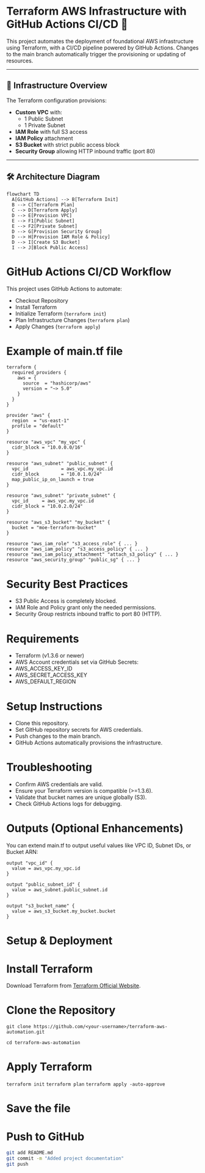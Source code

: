 # Terraform AWS Infrastructure with GitHub Actions CI/CD 🚀

This project automates the deployment of foundational AWS infrastructure using Terraform, with a CI/CD pipeline powered by GitHub Actions. 
Changes to the main branch automatically trigger the provisioning or updating of resources.

---

## 🚀 Infrastructure Overview

The Terraform configuration provisions:

- **Custom VPC** with:
  - 1 Public Subnet
  - 1 Private Subnet
- **IAM Role** with full S3 access
- **IAM Policy** attachment
- **S3 Bucket** with strict public access block
- **Security Group** allowing HTTP inbound traffic (port 80)

---

## 🛠 Architecture Diagram

```mermaid
flowchart TD
  A[GitHub Actions] --> B[Terraform Init]
  B --> C[Terraform Plan]
  C --> D[Terraform Apply]
  D --> E[Provision VPC]
  E --> F1[Public Subnet]
  E --> F2[Private Subnet]
  D --> G[Provision Security Group]
  D --> H[Provision IAM Role & Policy]
  D --> I[Create S3 Bucket]
  I --> J[Block Public Access]
```

#  GitHub Actions CI/CD Workflow
This project uses GitHub Actions to automate:

- Checkout Repository
- Install Terraform
- Initialize Terraform (`terraform init`)
- Plan Infrastructure Changes (`terraform plan`)
- Apply Changes (`terraform apply`)

# Example of main.tf file 
```
terraform {
  required_providers {
    aws = {
      source  = "hashicorp/aws"
      version = "~> 5.0"
    }
  }
}

provider "aws" {
  region  = "us-east-1"
  profile = "default"
}

resource "aws_vpc" "my_vpc" {
  cidr_block = "10.0.0.0/16"
}

resource "aws_subnet" "public_subnet" {
  vpc_id            = aws_vpc.my_vpc.id
  cidr_block        = "10.0.1.0/24"
  map_public_ip_on_launch = true
}

resource "aws_subnet" "private_subnet" {
  vpc_id     = aws_vpc.my_vpc.id
  cidr_block = "10.0.2.0/24"
}

resource "aws_s3_bucket" "my_bucket" {
  bucket = "moe-terraform-bucket"
}

resource "aws_iam_role" "s3_access_role" { ... }
resource "aws_iam_policy" "s3_access_policy" { ... }
resource "aws_iam_policy_attachment" "attach_s3_policy" { ... }
resource "aws_security_group" "public_sg" { ... }
```

# Security Best Practices
- S3 Public Access is completely blocked.
- IAM Role and Policy grant only the needed permissions.
- Security Group restricts inbound traffic to port 80 (HTTP).

# Requirements
- Terraform (v1.3.6 or newer)
- AWS Account credentials set via GitHub Secrets:
- AWS_ACCESS_KEY_ID
- AWS_SECRET_ACCESS_KEY
- AWS_DEFAULT_REGION

# Setup Instructions
- Clone this repository.
- Set GitHub repository secrets for AWS credentials.
- Push changes to the main branch.
- GitHub Actions automatically provisions the infrastructure.

# Troubleshooting
- Confirm AWS credentials are valid.
- Ensure your Terraform version is compatible (>=1.3.6).
- Validate that bucket names are unique globally (S3).
- Check GitHub Actions logs for debugging.

# Outputs (Optional Enhancements)
You can extend main.tf to output useful values like VPC ID, Subnet IDs, or Bucket ARN:
```
output "vpc_id" {
  value = aws_vpc.my_vpc.id
}

output "public_subnet_id" {
  value = aws_subnet.public_subnet.id
}

output "s3_bucket_name" {
  value = aws_s3_bucket.my_bucket.bucket
}
```
# Setup & Deployment

# Install Terraform
Download Terraform from [Terraform Official Website](https://developer.hashicorp.com/terraform/downloads).

# Clone the Repository

`git clone https://github.com/<your-username>/terraform-aws-automation.git`

`cd terraform-aws-automation`

# Apply Terraform

`terraform init`
`terraform plan`
`terraform apply -auto-approve`

# Save the file 

# Push to GitHub
```sh
git add README.md
git commit -m "Added project documentation"
git push

